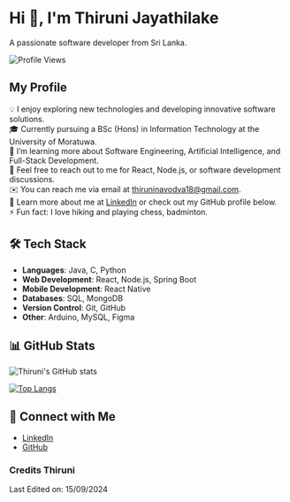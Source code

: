 # Hi 👋, I'm Thiruni Jayathilake

A passionate software developer from Sri Lanka.

![Profile Views](https://komarev.com/ghpvc/?username=THIRUNIJAYATHILAKE&color=blue)


## My Profile
💡 I enjoy exploring new technologies and developing innovative software solutions.  
🎓 Currently pursuing a BSc (Hons) in Information Technology at the University of Moratuwa.  
🌱 I’m learning more about Software Engineering, Artificial Intelligence, and Full-Stack Development.  
💬 Feel free to reach out to me for React, Node.js, or software development discussions.  
✉️ You can reach me via email at [thiruninavodya18@gmail.com](mailto:thiruninavodya18@gmail.com).  
📄 Learn more about me at [LinkedIn](https://www.linkedin.com/in/thiruni-jayathilake/) or check out my GitHub profile below.  
⚡ Fun fact: I love hiking and playing chess, badminton.

## 🛠 Tech Stack
- **Languages**: Java, C, Python
- **Web Development**: React, Node.js, Spring Boot
- **Mobile Development**: React Native
- **Databases**: SQL, MongoDB
- **Version Control**: Git, GitHub
- **Other**: Arduino, MySQL, Figma

## 📊 GitHub Stats

![Thiruni's GitHub stats](https://github-readme-stats.vercel.app/api?username=THIRUNIJAYATHILAKE&show_icons=true&theme=radical)

[![Top Langs](https://github-readme-stats.vercel.app/api/top-langs/?username=THIRUNIJAYATHILAKE&layout=compact&theme=radical)](https://github.com/anuraghazra/github-readme-stats)



## 🤝 Connect with Me
- [LinkedIn](https://www.linkedin.com/in/thiruni-jayathilake/)
- [GitHub](https://github.com/THIRUNIJAYATHILAKE)

### Credits Thiruni
Last Edited on: 15/09/2024


<!--
**THIRUNIJAYATHILAKE/THIRUNIJAYATHILAKE** is a ✨ _special_ ✨ repository because its `README.md` (this file) appears on your GitHub profile.

Here are some ideas to get you started:

- 🔭 I’m currently working on ...
- 🌱 I’m currently learning ...
- 👯 I’m looking to collaborate on ...
- 🤔 I’m looking for help with ...
- 💬 Ask me about ...
- 📫 How to reach me: ...
- 😄 Pronouns: ...
- ⚡ Fun fact: ...
-->
